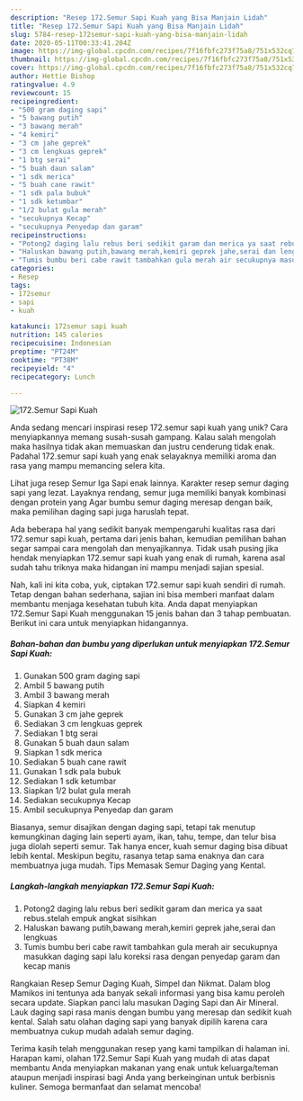```yaml
---
description: "Resep 172.Semur Sapi Kuah yang Bisa Manjain Lidah"
title: "Resep 172.Semur Sapi Kuah yang Bisa Manjain Lidah"
slug: 5784-resep-172semur-sapi-kuah-yang-bisa-manjain-lidah
date: 2020-05-11T00:33:41.204Z
image: https://img-global.cpcdn.com/recipes/7f16fbfc273f75a8/751x532cq70/172semur-sapi-kuah-foto-resep-utama.jpg
thumbnail: https://img-global.cpcdn.com/recipes/7f16fbfc273f75a8/751x532cq70/172semur-sapi-kuah-foto-resep-utama.jpg
cover: https://img-global.cpcdn.com/recipes/7f16fbfc273f75a8/751x532cq70/172semur-sapi-kuah-foto-resep-utama.jpg
author: Hettie Bishop
ratingvalue: 4.9
reviewcount: 15
recipeingredient:
- "500 gram daging sapi"
- "5 bawang putih"
- "3 bawang merah"
- "4 kemiri"
- "3 cm jahe geprek"
- "3 cm lengkuas geprek"
- "1 btg serai"
- "5 buah daun salam"
- "1 sdk merica"
- "5 buah cane rawit"
- "1 sdk pala bubuk"
- "1 sdk ketumbar"
- "1/2 bulat gula merah"
- "secukupnya Kecap"
- "secukupnya Penyedap dan garam"
recipeinstructions:
- "Potong2 daging lalu rebus beri sedikit garam dan merica ya saat rebus.stelah empuk angkat sisihkan"
- "Haluskan bawang putih,bawang merah,kemiri geprek jahe,serai dan lengkuas"
- "Tumis bumbu beri cabe rawit tambahkan gula merah air secukupnya masukkan daging sapi lalu koreksi rasa dengan penyedap garam dan kecap manis"
categories:
- Resep
tags:
- 172semur
- sapi
- kuah

katakunci: 172semur sapi kuah 
nutrition: 145 calories
recipecuisine: Indonesian
preptime: "PT24M"
cooktime: "PT38M"
recipeyield: "4"
recipecategory: Lunch

---
```



![172.Semur Sapi Kuah](https://img-global.cpcdn.com/recipes/7f16fbfc273f75a8/751x532cq70/172semur-sapi-kuah-foto-resep-utama.jpg)

Anda sedang mencari inspirasi resep 172.semur sapi kuah yang unik? Cara menyiapkannya memang susah-susah gampang. Kalau salah mengolah maka hasilnya tidak akan memuaskan dan justru cenderung tidak enak. Padahal 172.semur sapi kuah yang enak selayaknya memiliki aroma dan rasa yang mampu memancing selera kita.

Lihat juga resep Semur Iga Sapi enak lainnya. Karakter resep semur daging sapi yang lezat. Layaknya rendang, semur juga memiliki banyak kombinasi dengan protein yang Agar bumbu semur daging meresap dengan baik, maka pemilihan daging sapi juga haruslah tepat.

Ada beberapa hal yang sedikit banyak mempengaruhi kualitas rasa dari 172.semur sapi kuah, pertama dari jenis bahan, kemudian pemilihan bahan segar sampai cara mengolah dan menyajikannya. Tidak usah pusing jika hendak menyiapkan 172.semur sapi kuah yang enak di rumah, karena asal sudah tahu triknya maka hidangan ini mampu menjadi sajian spesial.


Nah, kali ini kita coba, yuk, ciptakan 172.semur sapi kuah sendiri di rumah. Tetap dengan bahan sederhana, sajian ini bisa memberi manfaat dalam membantu menjaga kesehatan tubuh kita. Anda dapat menyiapkan 172.Semur Sapi Kuah menggunakan 15 jenis bahan dan 3 tahap pembuatan. Berikut ini cara untuk menyiapkan hidangannya.

<!--inarticleads1-->

##### Bahan-bahan dan bumbu yang diperlukan untuk menyiapkan 172.Semur Sapi Kuah:

1. Gunakan 500 gram daging sapi
1. Ambil 5 bawang putih
1. Ambil 3 bawang merah
1. Siapkan 4 kemiri
1. Gunakan 3 cm jahe geprek
1. Sediakan 3 cm lengkuas geprek
1. Sediakan 1 btg serai
1. Gunakan 5 buah daun salam
1. Siapkan 1 sdk merica
1. Sediakan 5 buah cane rawit
1. Gunakan 1 sdk pala bubuk
1. Sediakan 1 sdk ketumbar
1. Siapkan 1/2 bulat gula merah
1. Sediakan secukupnya Kecap
1. Ambil secukupnya Penyedap dan garam


Biasanya, semur disajikan dengan daging sapi, tetapi tak menutup kemungkinan daging lain seperti ayam, ikan, tahu, tempe, dan telur bisa juga diolah seperti semur. Tak hanya encer, kuah semur daging bisa dibuat lebih kental. Meskipun begitu, rasanya tetap sama enaknya dan cara membuatnya juga mudah. Tips Memasak Semur Daging yang Kental. 

<!--inarticleads2-->

##### Langkah-langkah menyiapkan 172.Semur Sapi Kuah:

1. Potong2 daging lalu rebus beri sedikit garam dan merica ya saat rebus.stelah empuk angkat sisihkan
1. Haluskan bawang putih,bawang merah,kemiri geprek jahe,serai dan lengkuas
1. Tumis bumbu beri cabe rawit tambahkan gula merah air secukupnya masukkan daging sapi lalu koreksi rasa dengan penyedap garam dan kecap manis


Rangkaian Resep Semur Daging Kuah, Simpel dan Nikmat. Dalam blog Mamikos ini tentunya ada banyak sekali informasi yang bisa kamu peroleh secara update. Siapkan panci lalu masukan Daging Sapi dan Air Mineral. Lauk daging sapi rasa manis dengan bumbu yang meresap dan sedikit kuah kental. Salah satu olahan daging sapi yang banyak dipilih karena cara membuatnya cukup mudah adalah semur daging. 

Terima kasih telah menggunakan resep yang kami tampilkan di halaman ini. Harapan kami, olahan 172.Semur Sapi Kuah yang mudah di atas dapat membantu Anda menyiapkan makanan yang enak untuk keluarga/teman ataupun menjadi inspirasi bagi Anda yang berkeinginan untuk berbisnis kuliner. Semoga bermanfaat dan selamat mencoba!
